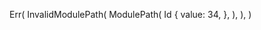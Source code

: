 Err(
    InvalidModulePath(
        ModulePath(
            Id {
                value: 34,
            },
        ),
    ),
)
